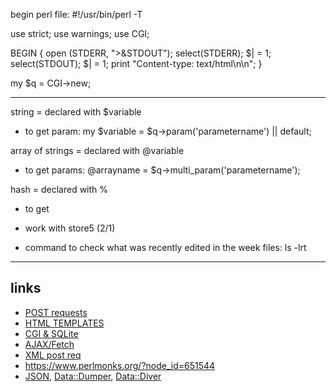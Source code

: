 begin perl file:
#!/usr/bin/perl -T

use strict;
use warnings;
use CGI;

BEGIN {
   open (STDERR, ">&STDOUT");
   select(STDERR); $| = 1;
   select(STDOUT); $| = 1;
   print "Content-type: text/html\n\n";
}

my $q = CGI->new;

______

string = declared with $variable
- to get param: my $variable = $q->param('parametername') || default;

array of strings = declared with @variable
- to get params: @arrayname = $q->multi_param('parametername');

hash = declared with %
- to get 

- work with store5 (2/1)
- command to check what was recently edited in the week files: ls -lrt 

______

## links

- [POST requests](https://stackoverflow.com/questions/11264470/how-to-post-content-with-an-http-request-perl)
- [HTML TEMPLATES](https://metacpan.org/pod/HTML::Template)
- [CGI & SQLite](https://github.com/patrickmoffitt/ble_sensor_cgi)
- [AJAX/Fetch](https://medium.com/@reemshakes/is-ajax-getting-replaced-by-fetch-api-55207234793f)
- [XML post req](https://code.tutsplus.com/create-a-javascript-ajax-post-request-with-and-without-jquery--cms-39195a)
- https://www.perlmonks.org/?node_id=651544
- [JSON](https://metacpan.org/pod/JSON), [Data::Dumper](https://metacpan.org/pod/Data::Dumper), [Data::Diver](https://metacpan.org/pod/Data::Diver)
